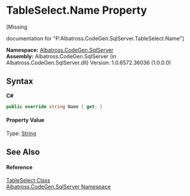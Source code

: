 # TableSelect.Name Property 
 

\[Missing <summary> documentation for "P:Albatross.CodeGen.SqlServer.TableSelect.Name"\]

**Namespace:**&nbsp;<a href="9727DDEC.md">Albatross.CodeGen.SqlServer</a><br />**Assembly:**&nbsp;Albatross.CodeGen.SqlServer (in Albatross.CodeGen.SqlServer.dll) Version: 1.0.6572.36036 (1.0.0.0)

## Syntax

**C#**<br />
``` C#
public override string Name { get; }
```


#### Property Value
Type: <a href="http://msdn2.microsoft.com/en-us/library/s1wwdcbf" target="_blank">String</a>

## See Also


#### Reference
<a href="1D935119.md">TableSelect Class</a><br /><a href="9727DDEC.md">Albatross.CodeGen.SqlServer Namespace</a><br />